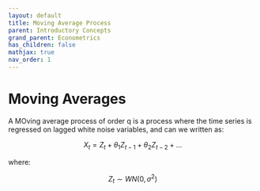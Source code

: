 ```yaml
---
layout: default
title: Moving Average Process
parent: Introductory Concepts
grand_parent: Econometrics
has_children: false
mathjax: true
nav_order: 1
---
```

# Moving Averages
A MOving average process of order q is a process where the time series is regressed on lagged white noise variables, and can we written as:

$$X_t = Z_t + \theta_1 Z_{t-1} + \theta_2 Z_{t-2} + ... $$

where:

$$Z_t \sim WN(0,\sigma^2)$$
